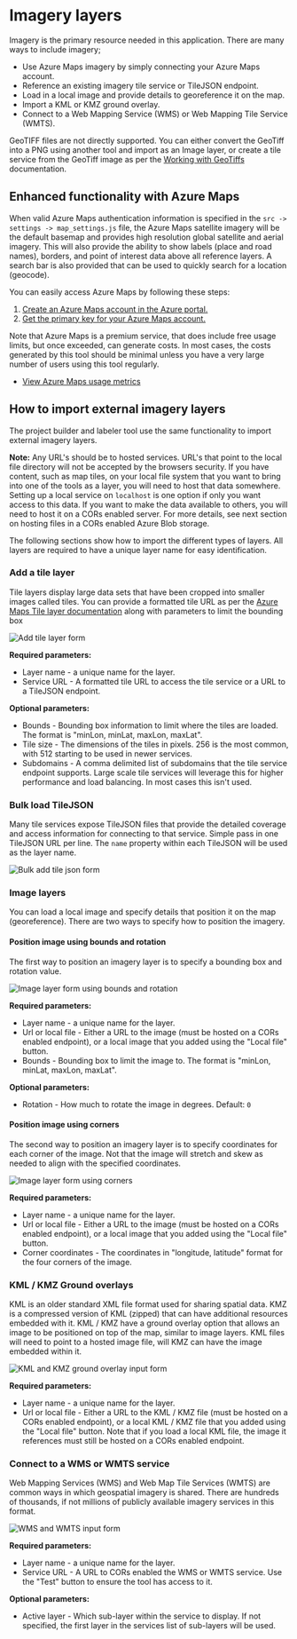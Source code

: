 # Imagery layers

Imagery is the primary resource needed in this application. There are many ways to include imagery;

- Use Azure Maps imagery by simply connecting your Azure Maps account.
- Reference an existing imagery tile service or TileJSON endpoint.
- Load in a local image and provide details to georeference it on the map.
- Import a KML or KMZ ground overlay.
- Connect to a Web Mapping Service (WMS) or Web Mapping Tile Service (WMTS).

GeoTIFF files are not directly supported. You can either convert the GeoTiff into a PNG using another tool and import as an Image layer, or create a tile service from the GeoTiff image as per the [Working with GeoTiffs](GeoTiffs.md) documentation.

## Enhanced functionality with Azure Maps

When valid Azure Maps authentication information is specified in the `src -> settings -> map_settings.js` file, the Azure Maps satellite imagery will be the default basemap and provides high resolution global satellite and aerial imagery. This will also provide the ability to show labels (place and road names), borders, and point of interest data above all reference layers. A search bar is also provided that can be used to quickly search for a location (geocode).

You can easily access Azure Maps by following these steps:

1. [Create an Azure Maps account in the Azure portal.](https://docs.microsoft.com/azure/azure-maps/quick-demo-map-app#create-an-azure-maps-account)
2. [Get the primary key for your Azure Maps account.](https://docs.microsoft.com/azure/azure-maps/quick-demo-map-app#get-the-primary-key-for-your-account)

Note that Azure Maps is a premium service, that does include free usage limits, but once exceeded, can generate costs. In most cases, the costs generated by this tool should be minimal unless you have a very large number of users using this tool regularly.

- [View Azure Maps usage metrics](https://docs.microsoft.com/azure/azure-maps/how-to-view-api-usage)

## How to import external imagery layers

The project builder and labeler tool use the same functionality to import external imagery layers.

**Note:** Any URL's should be to hosted services. URL's that point to the local file directory will not be accepted by the browsers security. If you have content, such as map tiles, on your local file system that you want to bring into one of the tools as a layer, you will need to host that data somewhere. Setting up a local service on `localhost` is one option if only you want access to this data. If you want to make the data available to others, you will need to host it on a CORs enabled server. For more details, see next section on hosting files in a CORs enabled Azure Blob storage.

The following sections show how to import the different types of layers. All layers are required to have a unique layer name for easy identification.

### Add a tile layer

Tile layers display large data sets that have been cropped into smaller images called tiles. You can provide a formatted tile URL as per the [Azure Maps Tile layer documentation](https://learn.microsoft.com/en-us/azure/azure-maps/map-add-tile-layer) along with parameters to limit the bounding box

![Add tile layer form](assets/AddTileLayer.png)

**Required parameters:**

- Layer name - a unique name for the layer.
- Service URL - A formatted tile URL to access the tile service or a URL to a TileJSON endpoint.

**Optional parameters:**

- Bounds - Bounding box information to limit where the tiles are loaded. The format is "minLon, minLat, maxLon, maxLat".
- Tile size - The dimensions of the tiles in pixels. 256 is the most common, with 512 starting to be used in newer services.
- Subdomains - A comma delimited list of subdomains that the tile service endpoint supports. Large scale tile services will leverage this for higher performance and load balancing. In most cases this isn't used.

### Bulk load TileJSON

Many tile services expose TileJSON files that provide the detailed coverage and access information for connecting to that service. Simple pass in one TileJSON URL per line. The `name` property within each TileJSON will be used as the layer name.

![Bulk add tile json form](assets/BulkTileJsonInput.png)

### Image layers

You can load a local image and specify details that position it on the map (georeference). There are two ways to specify how to position the imagery.

#### Position image using bounds and rotation

The first way to position an imagery layer is to specify a bounding box and rotation value.

![Image layer form using bounds and rotation](assets/ImageLayerBoundsRotation.png)

**Required parameters:**

- Layer name - a unique name for the layer.
- Url or local file - Either a URL to the image (must be hosted on a CORs enabled endpoint), or a local image that you added using the "Local file" button.
- Bounds - Bounding box to limit the image to. The format is "minLon, minLat, maxLon, maxLat".

**Optional parameters:**

- Rotation - How much to rotate the image in degrees. Default: `0`

#### Position image using corners

The second way to position an imagery layer is to specify coordinates for each corner of the image. Not that the image will stretch and skew as needed to align with the specified coordinates.

![Image layer form using corners](assets/ImageLayerCorners.png)

**Required parameters:**

- Layer name - a unique name for the layer.
- Url or local file - Either a URL to the image (must be hosted on a CORs enabled endpoint), or a local image that you added using the "Local file" button.
- Corner coordinates - The coordinates in "longitude, latitude" format for the four corners of the image.

### KML / KMZ Ground overlays

KML is an older standard XML file format used for sharing spatial data. KMZ is a compressed version of KML (zipped) that can have additional resources embedded with it. KML / KMZ have a ground overlay option that allows an image to be positioned on top of the map, similar to image layers. KML files will need to point to a hosted image file, will KMZ can have the image embedded within it.

![KML and KMZ ground overlay input form](assets/KmlKmzLayer.png)

**Required parameters:**

- Layer name - a unique name for the layer.
- Url or local file - Either a URL to the KML / KMZ file (must be hosted on a CORs enabled endpoint), or a local KML / KMZ file that you added using the "Local file" button. Note that if you load a local KML file, the image it references must still be hosted on a CORs enabled endpoint.

### Connect to a WMS or WMTS service

Web Mapping Services (WMS) and Web Map Tile Services (WMTS) are common ways in which geospatial imagery is shared. There are hundreds of thousands, if not millions of publicly available imagery services in this format.

![WMS and WMTS input form](assets/WmsWmtsLayer.png)

**Required parameters:**

- Layer name - a unique name for the layer.
- Service URL - A URL to CORs enabled the WMS or WMTS service. Use the "Test" button to ensure the tool has access to it.

**Optional parameters:**

- Active layer - Which sub-layer within the service to display. If not specified, the first layer in the services list of sub-layers will be used.

